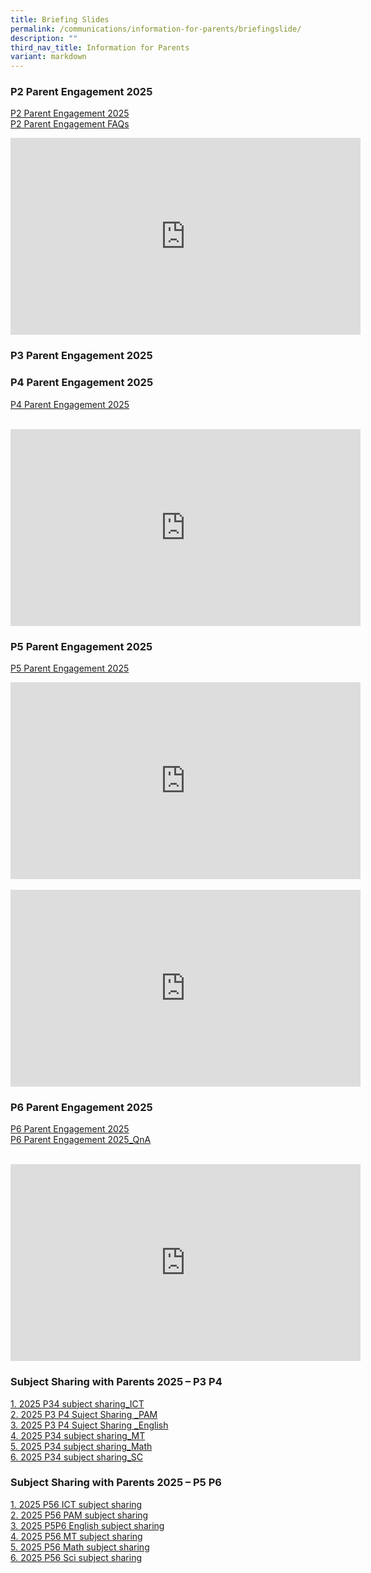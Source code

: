```yaml
---
title: Briefing Slides
permalink: /communications/information-for-parents/briefingslide/
description: ""
third_nav_title: Information for Parents
variant: markdown
---
```

### P2 Parent Engagement 2025

[P2 Parent Engagement 2025](/files/Communications/P2_Parent_Engagement_2025_school_website.pdf) <br>
[P2 Parent Engagement FAQs](/files/Communications/Final_FAQ_Primary_2_Parent_Engagement_2025.pdf)
<iframe allowfullscreen="" allow="accelerometer; autoplay; clipboard-write; encrypted-media; gyroscope; picture-in-picture; web-share" frameborder="0" title="YouTube video player" src="https://www.youtube.com/embed/zvjKu_9SPuI?si=vEtI5U2Rvinc9pbs" height="315" width="560"></iframe>

### P3 Parent Engagement 2025

### P4 Parent Engagement 2025

[P4 Parent Engagement 2025](/files/P4_Parent_Engagement_2025___180225__website_.pdf)
<br><br>
<iframe allowfullscreen="" allow="accelerometer; autoplay; clipboard-write; encrypted-media; gyroscope; picture-in-picture; web-share" frameborder="0" title="YouTube video player" src="https://www.youtube.com/embed/m6X8OR4bd3I?si=OVVcvTZMCEBbuE62" height="315" width="560"></iframe>

### P5 Parent Engagement 2025

[P5 Parent Engagement 2025](/files/P5_Parent_Engagement_2025_SchoolWebsite.pdf)<br>

<iframe allowfullscreen="" allow="accelerometer; autoplay; clipboard-write; encrypted-media; gyroscope; picture-in-picture; web-share" frameborder="0" title="YouTube video player" src="https://www.youtube.com/embed/9-YqK9Dk7jM?si=zMx_1V0Bk-HHIsOk" height="315" width="560"></iframe>
<br><br>

<iframe allowfullscreen="" allow="accelerometer; autoplay; clipboard-write; encrypted-media; gyroscope; picture-in-picture; web-share" frameborder="0" title="YouTube video player" src="https://www.youtube.com/embed/iVNzRA03qBk?si=ZYYcmhPbW-FeesJC" height="315" width="560"></iframe>

###  P6 Parent Engagement 2025
[P6 Parent Engagement 2025](/files/P6_Parent_Engagement_2025_schoolwebsite.pdf)<br>
[P6 Parent Engagement 2025_QnA](/files/P6_Parent_Engagement_2025_QnA.pdf)<br><br> 

<iframe allowfullscreen="" allow="accelerometer; autoplay; clipboard-write; encrypted-media; gyroscope; picture-in-picture; web-share" frameborder="0" title="YouTube video player" src="https://www.youtube.com/embed/rbeuRynw0Z4?si=NW-IXX-2-eGob7Io" height="315" width="560"></iframe>


### Subject Sharing with Parents 2025 – P3 P4&nbsp;

[1. 2025 P34 subject sharing_ICT](/files/1__2025_P34_subject_sharing_ICT.pdf)
<br>
[2. 2025 P3 P4 Suject Sharing _PAM](/files/2__2025_P3_P4_Suject_Sharing__PAM.pdf)
<br>
[3. 2025 P3 P4 Suject Sharing _English](/files/3__2025_P3_P4_Suject_Sharing__English.pdf)
<br>
[4. 2025 P34 subject sharing_MT](/files/4__2025_P34_subject_sharing_MT.pdf)
<br>
[5. 2025 P34 subject sharing_Math](/files/5__2025_P34_subject_sharing_Math.pdf)
<br>
[6. 2025 P34 subject sharing_SC](/files/6__2025_P34_subject_sharing_SC.pdf)

### Subject Sharing with Parents 2025 – P5 P6

[1. 2025 P56 ICT subject sharing](/files/1__2025_P56_ICT_subject_sharing.pdf)
<br>
[2. 2025 P56 PAM subject sharing](/files/2__2025_P56_PAM_subject_sharing.pdf)
<br>
[3. 2025 P5P6 English subject sharing](/files/3__2025_P5P6_English_subject_sharing.pdf)
<br>
[4. 2025 P56 MT subject sharing](/files/4__2025_P56_MT_subject_sharing.pdf)
<br>
[5. 2025 P56 Math subject sharing](/files/5__2025_P56_Math_subject_sharing.pdf)
<br>
[6. 2025 P56 Sci subject sharing](/files/6__2025_P56_Sci_subject_sharing.pdf)